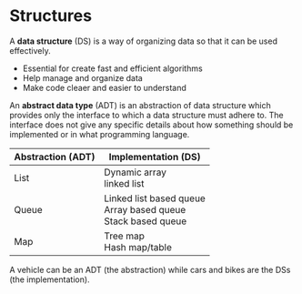 # Structures
A **data structure** (DS) is a way of organizing data so that it can be used effectively.
- Essential for create fast and efficient algorithms
- Help manage and organize data
- Make code cleaer and easier to understand

An **abstract data type** (ADT) is an abstraction of data structure which provides only the interface to which a data structure must adhere to. The interface does not give any specific details about how something should be implemented or in what programming language.

| Abstraction (ADT) | Implementation (DS) |
| -- | -- |
| List | Dynamic array <br>linked list |
|  Queue | Linked list based queue <br>Array based queue <br>Stack based queue |
| Map | Tree map <br>Hash map/table |

A vehicle can be an ADT (the abstraction) while cars and bikes are the DSs (the implementation).